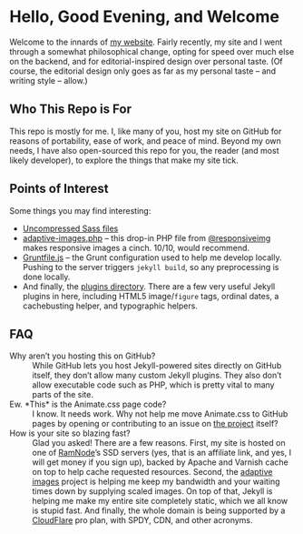 # Hello, Good Evening, and Welcome
Welcome to the innards of [my website](http://daneden.me). Fairly recently, my site and I went through a somewhat philosophical change, opting for speed over much else on the backend, and for editorial-inspired design over personal taste. (Of course, the editorial design only goes as far as my personal taste – and writing style – allow.)

## Who This Repo is For
This repo is mostly for me. I, like many of you, host my site on GitHub for reasons of portability, ease of work, and peace of mind. Beyond my own needs, I have also open-sourced this repo for you, the reader (and most likely developer), to explore the things that make my site tick.

## Points of Interest
Some things you may find interesting:

- [Uncompressed Sass files](https://github.com/daneden/daneden.me/tree/master/assets/scss)
- [adaptive-images.php](https://github.com/daneden/daneden.me/blob/master/adaptive-images.php) – this drop-in PHP file from [@responsiveimg](http://twitter.com/responsiveimg) makes responsive images a cinch. 10/10, would recommend.
- [Gruntfile.js](https://github.com/daneden/daneden.me/blob/master/Gruntfile.js) – the Grunt configuration used to help me develop locally. Pushing to the server triggers `jekyll build`, so any preprocessing is done locally.
- And finally, the [plugins directory](https://github.com/daneden/daneden.me/tree/master/_plugins). There are a few very useful Jekyll plugins in here, including HTML5 image/`figure` tags, ordinal dates, a cachebusting helper, and typographic helpers.

## FAQ

<dl>
  <dt>Why aren’t you hosting this on GitHub?</dt>
  <dd>While GitHub lets you host Jekyll-powered sites directly on GitHub itself, they don’t allow many custom Jekyll plugins. They also don’t allow executable code such as PHP, which is pretty vital to many parts of the site.</dd>

  <dt>Ew. *This* is the Animate.css page code?</dt>
  <dd>I know. It needs work. Why not help me move Animate.css to GitHub pages by opening or contributing to an issue on <a href="https://github.com/daneden/animate.css">the project</a> itself?</dd>

  <dt>How is your site so blazing fast?</dt>
  <dd>Glad you asked! There are a few reasons. First, my site is hosted on one of <a href="https://clientarea.ramnode.com/aff.php?aff=088">RamNode</a>’s SSD servers (yes, that is an affiliate link, and yes, I will get money if you sign up), backed by Apache and Varnish cache on top to help cache requested resources. Second, the <a href="http://adaptive-images.com">adaptive images</a> project is helping me keep my bandwidth and your waiting times down by supplying scaled images. On top of that, Jekyll is helping me make my entire site completely static, which we all know is stupid fast. And finally, the whole domain is being supported by a <a href="https://www.cloudflare.com">CloudFlare</a> pro plan, with SPDY, CDN, and other acronyms.</dd>
</dl>